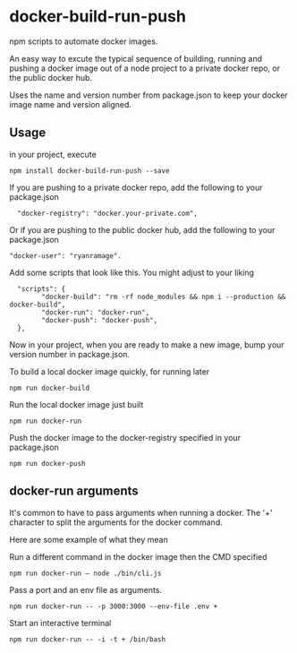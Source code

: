 docker-build-run-push
=====================

npm scripts to automate docker images. 

An easy way to excute the typical sequence of building, running and pushing a docker image out of a node project to a private docker repo,
or the public docker hub.

Uses the name and version number from package.json to keep your docker image name and version aligned.

Usage
-----

in your project, execute

    npm install docker-build-run-push --save

If you are pushing to a private docker repo, add the following to your package.json

      "docker-registry": "docker.your-private.com",

Or if you are pushing to the public docker hub, add the following to your package.json

    "docker-user": "ryanramage".

Add some scripts that look like this. You might adjust to your liking

      "scripts": {
		    "docker-build": "rm -rf node_modules && npm i --production && docker-build",
		    "docker-run": "docker-run",
		    "docker-push": "docker-push",
      },

Now in your project, when you are ready to make a new image, bump your version number in package.json.

To build a local docker image quickly, for running later

    npm run docker-build

Run the local docker image just built

    npm run docker-run

Push the docker image to the docker-registry specified in your package.json

    npm run docker-push


## docker-run arguments

It's common to have to pass arguments when running a docker. The '+' character to split the arguments for the docker command.

Here are some example of what they mean


Run a different command in the docker image then the CMD specified

    npm run docker-run — node ./bin/cli.js


Pass a port and an env file as arguments.

    npm run docker-run -- -p 3000:3000 --env-file .env + 

Start an interactive terminal

    npm run docker-run -- -i -t + /bin/bash

